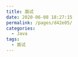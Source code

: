 ```yaml
---
title: 面试
date: 2020-06-08 18:27:15
permalink: /pages/d42e05/
categories: 
  - Java
tags: 
  - 面试
---
```


